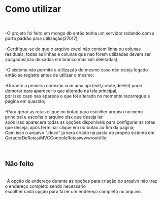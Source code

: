 <h1>Como utilizar</h1><br><br>
-O projeto foi feito em mongo db então tenha um servidor rodando com a porta padrão para utilização(27017);
<br><br>
-Certifique-se de que o arquivo excel não contem linha ou colunas residuais, todas as linhas e colunas que nao forem utilizadas devem ser apagadas(não deixadas em branco mas sim deletadas);
<br><br>
-O sistema não permite a utilização do mesmo caso não esteja logado então se registre antes de utilizar o mesmo;
<br><br>
-Durante a primeira conexão com uma api (edit,create,delete) pode demorar para aparecer o que alterado na tela principal,
<br>
por isso caso nao aparece o que foi alterado no momento recarregue a pagina em questão;
<br><br>
-Para gerar as rotas clique no botao para escolher arquivo no menu principal e escolha o arquivo xlsx que deseja ler
<br>
após isso aparecera todas as opções disponiveis para configurar as rotas que deseja, após terminar clique em no botao ao fim da pagina;
<br>
Com isso o arquivo ".docx" ja sera criado na pasta do proprio sistema em GeradorDeRotas\MVCControleRotas\wwwroot\file.
<br><br><br>


<h2>Não feito</h2>
<br>
-A opção de endereço durante as opções para criação do arquivo não traz o endereço completo sendo necessario
<br>
escolher cada opção para fazer um endereço completo no arquivo.
